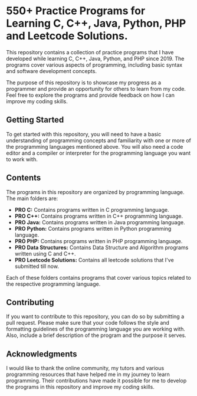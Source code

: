 # 550+ Practice Programs for Learning C, C++, Java, Python, PHP and Leetcode Solutions.

This repository contains a collection of practice programs that I have developed while learning C, C++, Java, Python, and PHP since 2019. The programs cover various aspects of programming, including basic syntax and software development concepts. 

The purpose of this repository is to showcase my progress as a programmer and provide an opportunity for others to learn from my code. Feel free to explore the programs and provide feedback on how I can improve my coding skills.

## Getting Started

To get started with this repository, you will need to have a basic understanding of programming concepts and familiarity with one or more of the programming languages mentioned above. You will also need a code editor and a compiler or interpreter for the programming language you want to work with.

## Contents

The programs in this repository are organized by programming language. The main folders are:

- **PRO C:** Contains programs written in C programming language. 
- **PRO C++:** Contains programs written in C++ programming language.
- **PRO Java:** Contains programs written in Java programming language.
- **PRO Python:** Contains programs written in Python programming language.
- **PRO PHP:** Contains programs written in PHP programming language.
- **PRO Data Structures:** Contains Data Structure and Algorithm programs written using C and C++.
- **PRO Leetcode Solutions:** Contains all leetcode solutions that I've submitted till now.

Each of these folders contains programs that cover various topics related to the respective programming language.

## Contributing

If you want to contribute to this repository, you can do so by submitting a pull request. Please make sure that your code follows the style and formatting guidelines of the programming language you are working with. Also, include a brief description of the program and the purpose it serves.

## Acknowledgments

I would like to thank the online community, my tutors and various programming resources that have helped me in my journey to learn programming. Their contributions have made it possible for me to develop the programs in this repository and improve my coding skills.
